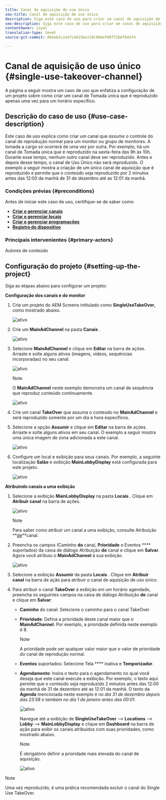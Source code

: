 ```yaml
---
title: Canal de aquisição de uso único
seo-title: Canal de aquisição de uso único
description: Siga este caso de uso para criar um canal de aquisição de uso único.
seo-description: Siga este caso de uso para criar um canal de aquisição de uso único.
contentOwner: jsyal
translation-type: tm+mt
source-git-commit: d64eb2ca3efc4d15be119c9b8efd9ff2b8f8daf4

---
```



# Canal de aquisição de uso único {#single-use-takeover-channel}

A página a seguir mostra um caso de uso que enfatiza a configuração de um projeto sobre como criar um canal de Tomada única que é reproduzido apenas uma vez para um horário específico.


## Descrição do caso de uso {#use-case-description}

Este caso de uso explica como criar um canal que *assume* o controle do canal de reprodução normal para um monitor ou grupo de monitores. A tomada a cargo só ocorrerá de uma vez por outra.
Por exemplo, há um canal de Tomada única que é reproduzido na sexta-feira das 9h às 10h. Durante esse tempo, nenhum outro canal deve ser reproduzido. Antes e depois desse tempo, o canal de Uso Único não será reproduzido. O exemplo a seguir mostra a criação de um único canal de aquisição que é reproduzido e permite que o conteúdo seja reproduzido por 2 minutos antes das 12:00 da manhã de 31 de dezembro até as 12:01 da manhã.

### Condições prévias {#preconditions}

Antes de iniciar este caso de uso, certifique-se de saber como:

* **[Criar e gerenciar canais](managing-channels.md)**
* **[Criar e gerenciar locais](managing-locations.md)**
* **[Criar e gerenciar programações](managing-schedules.md)**
* **[Registro do dispositivo](device-registration.md)**

### Principais intervenientes {#primary-actors}

Autores de conteúdo

## Configuração do projeto {#setting-up-the-project}

Siga as etapas abaixo para configurar um projeto:

**Configuração dos canais e do monitor**

1. Crie um projeto do AEM Screens intitulado como **SingleUseTakeOver**, como mostrado abaixo.

   ![ativo](assets/single-takeover1.png)

1. Crie um **MainAdChannel** na pasta **Canais** .

   ![ativo](assets/single-takeover2.png)

1. Selecione **MainAdChannel** e clique em **Editar** na barra de ações. Arraste e solte alguns ativos (imagens, vídeos, sequências incorporadas) no seu canal.

   ![ativo](assets/single-takeover2.png)


   >[!NOTE]
   >O **MainAdChannel** neste exemplo demonstra um canal de sequência que reproduz conteúdo continuamente.

   ![ativo](assets/single-takeover3.png)

1. Crie um canal **TakeOver** que assuma o conteúdo no **MainAdChannel** e será reproduzido somente por um dia e hora específicos.

1. Selecione a opção **Assumir** e clique em **Editar** na barra de ações. Arraste e solte alguns ativos em seu canal. O exemplo a seguir mostra uma única imagem de zona adicionada a este canal.

   ![ativo](assets/single-takeover4.png)

1. Configure um local e exibição para seus canais. Por exemplo, a seguinte localização **Salão** e exibição **MainLobbyDisplay** está configurada para este projeto.

   ![ativo](assets/single-takeover5.png)

**Atribuindo canais a uma exibição**

1. Selecione a exibição **MainLobbyDisplay** na pasta **Locais** . Clique em **Atribuir canal** na barra de ações.

   ![ativo](assets/single-takeover6.png)

   >[!NOTE]
   >Para saber como atribuir um canal a uma exibição, consulte Atribuição **[de](channel-assignment.md)**canal.

1. Preencha os campos (Caminho **do** canal, **Prioridade** e Eventos **** suportados) da caixa de diálogo Atribuição **de** canal e clique em **Salvar**. Agora você atribuiu o **MainAdChannel** à sua exibição.

   ![ativo](assets/single-takeover7.png)

1. Selecione a exibição **Assumir** da pasta **Locais** . Clique em **Atribuir canal** na barra de ação para atribuir o canal de aquisição de uso único.

1. Para atribuir o canal **TakeOver** à exibição em um horário agendado, preencha os seguintes campos na caixa de diálogo Atribuição **de** canal e clique em **Salvar**:

   * **Caminho** do canal: Selecione o caminho para o canal TakeOver
   * **Prioridade**: Defina a prioridade deste canal maior que o **MainAdChannel**. Por exemplo, a prioridade definida neste exemplo é 8.
      >[!NOTE]
      >A prioridade pode ser qualquer valor maior que o valor de prioridade do canal de reprodução normal.
   * **Eventos** suportados: Selecione Tela **** inativa e **Temporizador**.
   * **Agendamento**: Insira o texto para o agendamento no qual você deseja que este canal execute a exibição. Por exemplo, o texto aqui permite que o conteúdo seja reproduzido 2 minutos antes das 12:00 da manhã de 31 de dezembro até as 12:01 da manhã.
O texto da **Agenda** mencionada neste exemplo é *no dia 31 de dezembro depois das 23:58 e também no dia 1 de janeiro antes das 00:01*.

      ![ativo](assets/single-takeover8.png)

      Navegue até a exibição de **SingleUseTakeOver** —> **Locations** —> **Lobby** —> **MainLobbyDisplay** e clique em **Dashboard** na barra de ação para exibir os canais atribuídos com suas prioridades, como mostrado abaixo.

      >[!NOTE]
      >É obrigatório definir a prioridade mais elevada do canal de aquisição.

      ![ativo](assets/single-takeover9.png)

>[!NOTE]
>Uma vez reproduzido, é uma prática recomendada excluir o canal do Single Use TakeOver.